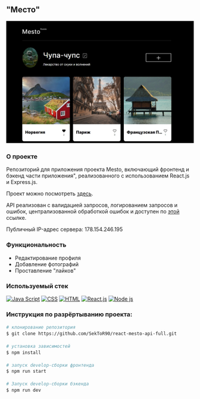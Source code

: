 ## "Место"
<img src="https://github.com/SekToR90/react-mesto-api-full/blob/master/frontend/src/images/mesto-image.jpg" width="1060">

### О проекте
Репозиторий для приложения проекта Mesto, включающий фронтенд и бэкенд части приложения", реализованного с использованием React.js и Express.js.

Проект можно посмотреть [здесь](https://www.mesto.sektor.students.nomoredomains.icu/).

API реализован с валидацией запросов, логированием запросов и ошибок, централизованной обработкой ошибок и доступен по [этой](https://www.api.mesto.sektor.students.nomoredomains.icu/) ссылке.

Публичный IP-адрес сервера: 178.154.246.195

### Функциональность
- Редактирование профиля
- Добавление фотографий
- Проставление "лайков"

### Используемый стек
[![Java Script](https://img.icons8.com/color/48/000000/js.png)](https://www.javascript.com/)
[![CSS](https://img.icons8.com/color/50/000000/css.png)]((https://www.w3.org/Style/CSS/specs.ru.html))
[![HTML](https://img.icons8.com/color/50/000000/html.png)](https://www.w3.org/TR/html52/introduction.html#introduction)
[![React.js](https://img.icons8.com/clouds/50/000000/react.png)](https://ru.reactjs.org/)
[![Node js](https://img.icons8.com/color/48/000000/nodejs.png)](https://nodejs.org/)

### Инструкция по разрёртыванию проекта:
```bash
# клонирование репозитория
$ git clone https://github.com/SekToR90/react-mesto-api-full.git

# установка зависимостей
$ npm install

# запуск develop-сборки фронтенда
$ npm run start

# Запуск develop-сборки бэкенда
$ npm run dev
```
